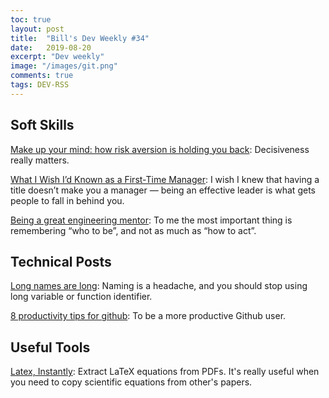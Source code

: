 ```yaml
---
toc: true
layout: post
title:  "Bill's Dev Weekly #34"
date:   2019-08-20
excerpt: "Dev weekly"
image: "/images/git.png"
comments: true
tags: DEV-RSS
---
```


## Soft Skills

[Make up your mind: how risk aversion is holding you back](https://medium.com/swlh/make-up-your-mind-how-risk-aversion-is-holding-you-back-e103f02409f9): Decisiveness really matters.

[What I Wish I’d Known as a First-Time Manager](https://medium.com/s/office-politics/what-i-wish-id-known-as-a-first-time-manager-a864a079a982): I wish I knew that having a title doesn’t make you a manager — being an effective leader is what gets people to fall in behind you.

[Being a great engineering mentor](https://www.xkyle.com/Being-a-Great-Engineering-Mentor/): To me the most important thing is remembering “who to be”, and not as much as “how to act”.

## Technical Posts

[Long names are long](http://journal.stuffwithstuff.com/2016/06/16/long-names-are-long/): Naming is a headache, and you should stop using long variable or function identifier.

[8 productivity tips for github](https://dev.to/_darrenburns/8-productivity-tips-for-github-44kn?utm_source=Newsletter+Subscribers&utm_campaign=bd8f7b0ddf-EMAIL_CAMPAIGN_2019_01_14_07_51&utm_medium=email&utm_term=0_d8f11d5d1e-bd8f7b0ddf-154587337): To be a more productive Github user.

## Useful Tools

[Latex, Instantly](https://mathpix.com/): Extract LaTeX equations from PDFs. It's really useful when you need to copy scientific equations from other's papers.





